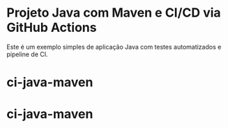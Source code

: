 # Projeto Java com Maven e CI/CD via GitHub Actions

Este é um exemplo simples de aplicação Java com testes automatizados e pipeline de CI.
# ci-java-maven
# ci-java-maven
